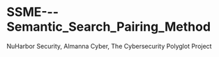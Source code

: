# SSME---Semantic_Search_Pairing_Method
NuHarbor Security, Almanna Cyber, The Cybersecurity Polyglot Project
